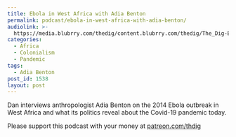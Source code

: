```yaml
---
title: Ebola in West Africa with Adia Benton
permalink: podcast/ebola-in-west-africa-with-adia-benton/
audiolink: >-
  https://media.blubrry.com/thedig/content.blubrry.com/thedig/The_Dig-EP_258-Benton.mp3
categories:
  - Africa
  - Colonialism
  - Pandemic
tags:
  - Adia Benton
post_id: 1538
layout: post
---
```


Dan interviews anthropologist Adia Benton on the 2014 Ebola outbreak in West Africa and what its politics reveal about the Covid-19 pandemic today.

Please support this podcast with your money at
[patreon.com/thdig](https://patreon.com/thdig)
